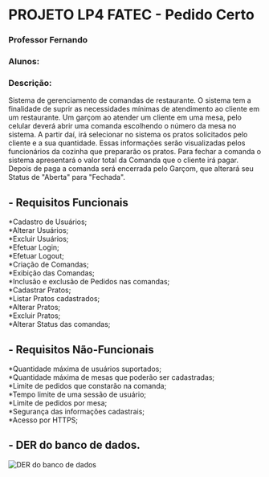 # PROJETO LP4 FATEC - Pedido Certo
### Professor Fernando
### Alunos: 
### Descrição: 
Sistema de gerenciamento de comandas de restaurante. O sistema tem a finalidade de suprir as necessidades mínimas de atendimento ao cliente em um restaurante.
Um garçom ao atender um cliente em uma mesa, pelo celular deverá abrir uma comanda escolhendo o número da mesa no sistema. A partir daí, irá selecionar no sistema os pratos solicitados pelo cliente e a sua quantidade. Essas informações serão visualizadas pelos funcionários da cozinha que prepararão os pratos. Para fechar a comanda o sistema apresentará o valor total da Comanda que o cliente irá pagar. Depois de paga a comanda será encerrada pelo Garçom, que alterará seu Status de "Aberta" para "Fechada".

## - Requisitos Funcionais
*Cadastro de Usuários;<br />
*Alterar Usuários;<br />
*Excluir Usuários;<br />
*Efetuar Login;<br />
*Efetuar Logout;<br />
*Criação de Comandas;<br />
*Exibição das Comandas;<br />
*Inclusão e exclusão de Pedidos nas comandas;<br />
*Cadastrar Pratos;<br />
*Listar Pratos cadastrados;<br />
*Alterar Pratos;<br />
*Excluir Pratos;<br />
*Alterar Status das comandas;<br />

## - Requisitos Não-Funcionais
*Quantidade máxima de usuários suportados;<br />
*Quantidade máxima de mesas que poderão ser cadastradas;<br />
*Limite de pedidos que constarão na comanda;<br />
*Tempo limite de uma sessão de usuário;<br />
*Limite de pedidos por mesa;<br />
*Segurança das informações cadastrais;<br />
*Acesso por HTTPS;

## - DER do banco de dados.
![DER do banco de dados](https://github.com/Marcoskisto/pedidoCerto-lab4-fatec/blob/master/DER_PedidoCerto.jpg)

